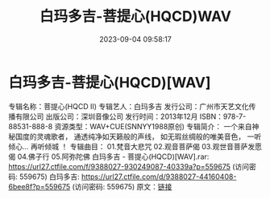 ﻿---
title: 白玛多吉-菩提心(HQCD)WAV
date: 2023-09-04 09:58:17
categories: WAV车载音乐、镜像
tags: 华语中文
---
# 白玛多吉-菩提心(HQCD)[WAV]

专辑名称：菩提心(HQCD II)
专辑艺人：白玛多吉
发行公司：广州市天艺文化传播有限公司
出版公司：深圳音像公司
发行时间：2013年12月
ISBN：978-7-88531-888-8
资源类型：WAV+CUE(SNNYY1988原创)
专辑简介：
一个来自神秘国度的灵魂歌者，
通透纯净如天籁般的声线，
如无瑕丝绸般的唯美音色，
一听倾心...
再听倾城 ！
专辑曲目：
01.梵音大悲咒
02.观音菩萨偈
03.观世音菩萨发愿偈
04.佛子行
05.阿弥陀佛
白玛多吉 - 菩提心(HQCD)[WAV].rar: https://url27.ctfile.com/f/9388027-930249087-40339a?p=559675
(访问密码: 559675)
白玛多吉: https://url27.ctfile.com/d/9388027-44160408-6bee8f?p=559675
(访问密码: 559675)
原文：[链接](https://blog.sina.com.cn/s/blog_1647c7e76010313c3.html)